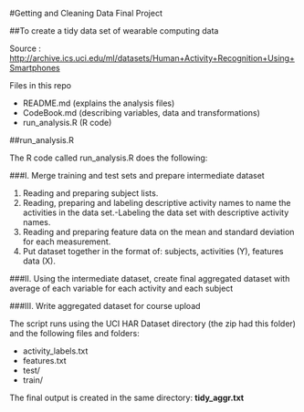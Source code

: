 ﻿#Getting and Cleaning Data Final Project

##To create a tidy data set of wearable computing data

Source : http://archive.ics.uci.edu/ml/datasets/Human+Activity+Recognition+Using+Smartphones

Files in this repo
* README.md (explains the analysis files)
* CodeBook.md (describing variables, data and transformations)
* run_analysis.R (R code)

##run_analysis.R

The R code called run_analysis.R does the following: 

###I. Merge training and test sets and prepare intermediate dataset 
1. Reading and preparing subject lists. 
2. Reading, preparing and labeling descriptive activity names to name the activities in the data set.-Labeling the data set with descriptive activity names. 
3. Reading and preparing feature data on the mean and standard deviation for each measurement. 
4. Put dataset together in the format of: subjects, activities (Y), features data (X).

###II. Using the intermediate dataset, create final aggregated dataset with average of each variable for each activity and each subject

###III. Write aggregated dataset for course upload

The script runs using the UCI HAR Dataset directory (the zip had this folder) and the following files and folders:
* activity_labels.txt
* features.txt
* test/
* train/

The final output is created in the same directory: **tidy_aggr.txt**
 